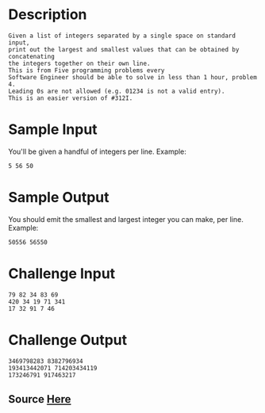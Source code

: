 # Description

```
Given a list of integers separated by a single space on standard input, 
print out the largest and smallest values that can be obtained by concatenating 
the integers together on their own line. 
This is from Five programming problems every
Software Engineer should be able to solve in less than 1 hour, problem 4. 
Leading 0s are not allowed (e.g. 01234 is not a valid entry).
This is an easier version of #312I.
```

# Sample Input

You'll be given a handful of integers per line. Example:
```
5 56 50
```

# Sample Output

You should emit the smallest and largest integer you can make, per line. 
Example:
```
50556 56550
```

# Challenge Input
```
79 82 34 83 69
420 34 19 71 341
17 32 91 7 46
```
# Challenge Output
```
3469798283 8382796934
193413442071 714203434119
173246791 917463217
```

## Source [Here](https://www.reddit.com/r/dailyprogrammer/comments/69y21t/20170508_challenge_314_easy_concatenated_integers/)